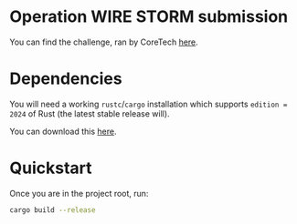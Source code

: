 # Operation WIRE STORM submission
You can find the challenge, ran by CoreTech [here](https://www.coretechsec.com/operation-wire-storm).

# Dependencies
You will need a working `rustc`/`cargo` installation which supports `edition = 2024` of Rust (the latest stable release will).

You can download this [here](https://www.rust-lang.org/tools/install).

# Quickstart
Once you are in the project root, run:
```sh
cargo build --release
```

